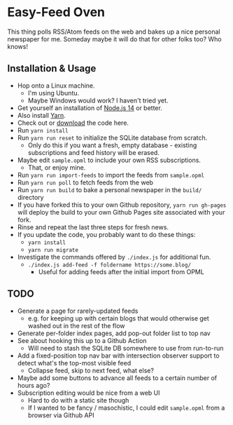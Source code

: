 # Easy-Feed Oven

This thing polls RSS/Atom feeds on the web and bakes up a nice personal
newspaper for me. Someday maybe it will do that for other folks too?
Who knows!

## Installation & Usage

* Hop onto a Linux machine.
  * I'm using Ubuntu.
  * Maybe Windows would work? I haven't tried yet.
* Get yourself an installation of [Node.js 14](nodejs) or better.
* Also install [Yarn](yarn).
* Check out or [download](download) the code here.
* Run `yarn install`
* Run `yarn run reset` to initialize the SQLite database from scratch.
  * Only do this if you want a fresh, empty database - existing subscriptions and feed history will be erased.
* Maybe edit `sample.opml` to include your own RSS subscriptions.
  * That, or enjoy mine.
* Run `yarn run import-feeds` to import the feeds from `sample.opml`
* Run `yarn run poll` to fetch feeds from the web
* Run `yarn run build` to bake a personal newspaper in the `build/` directory
* If you have forked this to your own Github repository, `yarn run gh-pages` will deploy the build to your own Github Pages site associated with your fork.
* Rinse and repeat the last three steps for fresh news.
* If you update the code, you probably want to do these things:
  * `yarn install`
  * `yarn run migrate`
* Investigate the commands offered by `./index.js` for additional fun.
  * `./index.js add-feed -f foldername https://some.blog/`
    * Useful for adding feeds after the initial import from OPML

[download]: https://github.com/lmorchard/easy-feed-oven/archive/main.zip
[nodejs]: https://nodejs.org/en/download/current/
[yarn]: https://classic.yarnpkg.com/en/

## TODO

* Generate a page for rarely-updated feeds
  * e.g. for keeping up with certain blogs that would otherwise get washed out in the rest of the flow 
* Generate per-folder index pages, add pop-out folder list to top nav
* See about hooking this up to a Github Action
  * Will need to stash the SQLite DB somewhere to use from run-to-run
* Add a fixed-position top nav bar with intersection observer support to detect what's the top-most visible feed
  * Collapse feed, skip to next feed, what else?
* Maybe add some buttons to advance all feeds to a certain number of hours ago?
* Subscription editing would be nice from a web UI
  * Hard to do with a static site though
  * If I wanted to be fancy / masochistic, I could edit `sample.opml` from a browser via Github API
